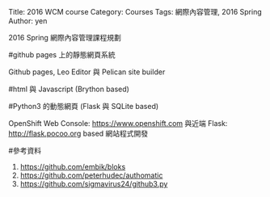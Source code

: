 Title: 2016 WCM course
Category: Courses
Tags: 網際內容管理, 2016 Spring
Author: yen

2016 Spring 網際內容管理課程規劃

#github pages 上的靜態網頁系統

Github pages, Leo Editor 與 Pelican site builder

#html 與 Javascript (Brython based)

#Python3 的動態網頁 (Flask 與 SQLite based)

OpenShift Web Console: <https://www.openshift.com> 與近端 Flask: <http://flask.pocoo.org> based 網站程式開發

<!-- PELICAN_END_SUMMARY -->

#參考資料

1. <https://github.com/embik/bloks>
1. <https://github.com/peterhudec/authomatic>
2. <https://github.com/sigmavirus24/github3.py>

